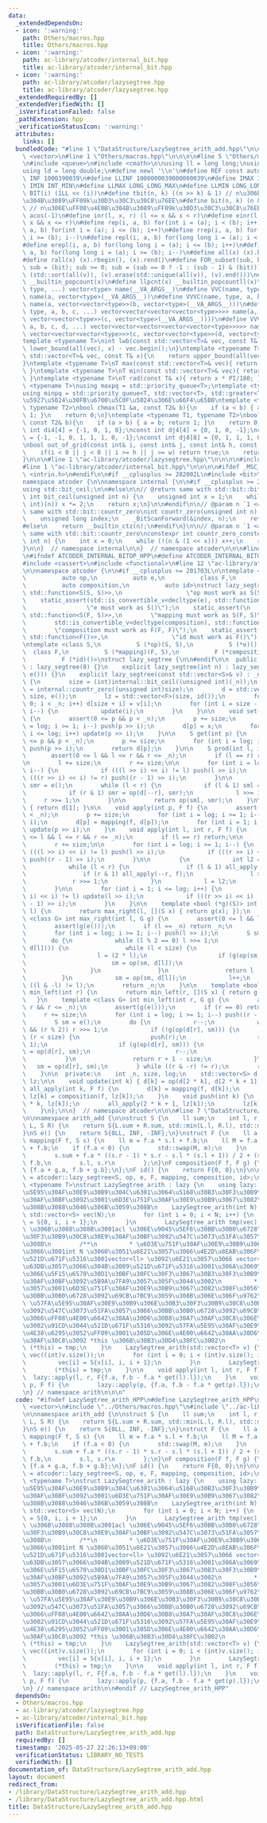 ```yaml
---
data:
  _extendedDependsOn:
  - icon: ':warning:'
    path: Others/macros.hpp
    title: Others/macros.hpp
  - icon: ':warning:'
    path: ac-library/atcoder/internal_bit.hpp
    title: ac-library/atcoder/internal_bit.hpp
  - icon: ':warning:'
    path: ac-library/atcoder/lazysegtree.hpp
    title: ac-library/atcoder/lazysegtree.hpp
  _extendedRequiredBy: []
  _extendedVerifiedWith: []
  _isVerificationFailed: false
  _pathExtension: hpp
  _verificationStatusIcon: ':warning:'
  attributes:
    links: []
  bundledCode: "#line 1 \"DataStructure/LazySegtree_arith_add.hpp\"\n\n\n\n#include\
    \ <vector>\n#line 1 \"Others/macros.hpp\"\n\n\n\n#line 5 \"Others/macros.hpp\"\
    \n#include <queue>\n#include <cmath>\n\nusing ll = long long;\nusing lll = __int128_t;\n\
    using ld = long double;\n#define newl '\\n'\n#define REF const auto&\n#define\
    \ INF 1000390039\n#define LLINF 1000000039000000039\n#define IMAX INT_MAX\n#define\
    \ IMIN INT_MIN\n#define LLMAX LONG_LONG_MAX\n#define LLMIN LONG_LONG_MIN\n#define\
    \ BIT(i) (1LL << (i))\n#define tbit(n, k) ((n >> k) & 1) // n\u306E\uFF08\u4E0A\
    \u304B\u3089\uFF09k\u30D3\u30C3\u30C8\u76EE\n#define bit(n, k) (n & (1LL << (k)))\
    \ // n\u306E\uFF08\u4E0B\u304B\u3089\uFF09k\u30D3\u30C3\u30C8\u76EE\n#define PI\
    \ acos(-1)\n#define inr(l, x, r) (l <= x && x < r)\n#define einr(l, x, r) (l <=\
    \ x && x <= r)\n#define rep(i, a, b) for(int i = (a); i < (b); i++)\n#define erep(i,\
    \ a, b) for(int i = (a); i <= (b); i++)\n#define rrep(i, a, b) for(int i = (a);\
    \ i >= (b); i--)\n#define repl(i, a, b) for(long long i = (a); i < (b); i++)\n\
    #define erepl(i, a, b) for(long long i = (a); i <= (b); i++)\n#define rrepl(i,\
    \ a, b) for(long long i = (a); i >= (b); i--)\n#define all(x) (x).begin(), (x).end()\n\
    #define rall(x) (x).rbegin(), (x).rend()\n#define FOR_subset(sub, bit) for (ll\
    \ sub = (bit); sub >= 0; sub = (sub == 0 ? -1 : (sub - 1) & (bit)))\n#define UNIQUE(v)\
    \ (std::sort(all(v)), (v).erase(std::unique(all(v)), (v).end()))\n#define pcnt(x)\
    \ __builtin_popcount(x)\n#define llpcnt(x) __builtin_popcountll(x)\n#define VC(name,\
    \ type, ...) vector<type> name(__VA_ARGS__)\n#define VVC(name, type, a, ...) vector<vector<type>>\
    \ name(a, vector<type>(__VA_ARGS__))\n#define VVVC(name, type, a, b, ...) vector<vector<vector<type>>>\
    \ name(a, vector<vector<type>>(b, vector<type>(__VA_ARGS__)))\n#define VVVVC(name,\
    \ type, a, b, c, ...) vector<vector<vector<vector<type>>>> name(a, vector<vector<vector<type>>>(b,\
    \ vector<vector<type>>(c, vector<type>(__VA_ARGS__))))\n#define VVVVVC(name, type,\
    \ a, b, c, d, ...) vector<vector<vector<vector<vector<type>>>>> name(a, vector<vector<vector<vector<type>>>>(b,\
    \ vector<vector<vector<type>>>(c, vector<vector<type>>(d, vector<type>(__VA_ARGS__)))));\n\
    template <typename T>\nint lwb(const std::vector<T>& vec, const T& x){\n    return\
    \ lower_bound(all(vec), x) - vec.begin();\n}\ntemplate <typename T>\nint upb(const\
    \ std::vector<T>& vec, const T& x){\n    return upper_bound(all(vec), x) - vec.begin();\n\
    }\ntemplate <typename T>\nT max(const std::vector<T>& vec){ return *max_element(all(vec));\
    \ }\ntemplate <typename T>\nT min(const std::vector<T>& vec){ return *min_element(all(vec));\
    \ }\ntemplate <typename T>\nT rad(const T& x){ return x * PI/180; }\ntemplate\
    \ <typename T>\nusing maxpq = std::priority_queue<T>;\ntemplate <typename T>\n\
    using minpq = std::priority_queue<T, std::vector<T>, std::greater<T>>;\n// \u6700\
    \u5927\u5024\u30FB\u6700\u5C0F\u5024\u306E\u66F4\u65B0\ntemplate <typename T1,\
    \ typename T2>\nbool chmax(T1 &a, const T2& b){\n    if (a < b) { a = b; return\
    \ 1; }\n    return 0;\n}\ntemplate <typename T1, typename T2>\nbool chmin(T1 &a,\
    \ const T2& b){\n    if (a > b) { a = b; return 1; }\n    return 0;\n}\n\nconst\
    \ int di4[4] = {-1, 0, 1, 0};\nconst int dj4[4] = {0, 1, 0, -1};\nconst int di8[8]\
    \ = {-1, -1, 0, 1, 1, 1, 0, -1};\nconst int dj8[8] = {0, 1, 1, 1, 0, -1, -1, -1};\n\
    \nbool out_of_grid(const int& i, const int& j, const int& h, const int& w){\n\
    \    if(i < 0 || j < 0 || i >= h || j >= w) return true;\n    return false;\n\
    }\n\n\n#line 1 \"ac-library/atcoder/lazysegtree.hpp\"\n\n\n\n#include <algorithm>\n\
    #line 1 \"ac-library/atcoder/internal_bit.hpp\"\n\n\n\n#ifdef _MSC_VER\n#include\
    \ <intrin.h>\n#endif\n\n#if __cplusplus >= 202002L\n#include <bit>\n#endif\n\n\
    namespace atcoder {\n\nnamespace internal {\n\n#if __cplusplus >= 202002L\n\n\
    using std::bit_ceil;\n\n#else\n\n// @return same with std::bit::bit_ceil\nunsigned\
    \ int bit_ceil(unsigned int n) {\n    unsigned int x = 1;\n    while (x < (unsigned\
    \ int)(n)) x *= 2;\n    return x;\n}\n\n#endif\n\n// @param n `1 <= n`\n// @return\
    \ same with std::bit::countr_zero\nint countr_zero(unsigned int n) {\n#ifdef _MSC_VER\n\
    \    unsigned long index;\n    _BitScanForward(&index, n);\n    return index;\n\
    #else\n    return __builtin_ctz(n);\n#endif\n}\n\n// @param n `1 <= n`\n// @return\
    \ same with std::bit::countr_zero\nconstexpr int countr_zero_constexpr(unsigned\
    \ int n) {\n    int x = 0;\n    while (!(n & (1 << x))) x++;\n    return x;\n\
    }\n\n}  // namespace internal\n\n}  // namespace atcoder\n\n\n#line 6 \"ac-library/atcoder/lazysegtree.hpp\"\
    \n#ifndef ATCODER_INTERNAL_BITOP_HPP\n#define ATCODER_INTERNAL_BITOP_HPP\n#endif\n\
    #include <cassert>\n#include <functional>\n#line 12 \"ac-library/atcoder/lazysegtree.hpp\"\
    \n\nnamespace atcoder {\n\n#if __cplusplus >= 201703L\n\ntemplate <class S,\n\
    \          auto op,\n          auto e,\n          class F,\n          auto mapping,\n\
    \          auto composition,\n          auto id>\nstruct lazy_segtree {\n    static_assert(std::is_convertible_v<decltype(op),\
    \ std::function<S(S, S)>>,\n                  \"op must work as S(S, S)\");\n\
    \    static_assert(std::is_convertible_v<decltype(e), std::function<S()>>,\n \
    \                 \"e must work as S()\");\n    static_assert(\n        std::is_convertible_v<decltype(mapping),\
    \ std::function<S(F, S)>>,\n        \"mapping must work as S(F, S)\");\n    static_assert(\n\
    \        std::is_convertible_v<decltype(composition), std::function<F(F, F)>>,\n\
    \        \"composition must work as F(F, F)\");\n    static_assert(std::is_convertible_v<decltype(id),\
    \ std::function<F()>>,\n                  \"id must work as F()\");\n\n#else\n\
    \ntemplate <class S,\n          S (*op)(S, S),\n          S (*e)(),\n        \
    \  class F,\n          S (*mapping)(F, S),\n          F (*composition)(F, F),\n\
    \          F (*id)()>\nstruct lazy_segtree {\n\n#endif\n\n  public:\n    lazy_segtree()\
    \ : lazy_segtree(0) {}\n    explicit lazy_segtree(int n) : lazy_segtree(std::vector<S>(n,\
    \ e())) {}\n    explicit lazy_segtree(const std::vector<S>& v) : _n(int(v.size()))\
    \ {\n        size = (int)internal::bit_ceil((unsigned int)(_n));\n        log\
    \ = internal::countr_zero((unsigned int)size);\n        d = std::vector<S>(2 *\
    \ size, e());\n        lz = std::vector<F>(size, id());\n        for (int i =\
    \ 0; i < _n; i++) d[size + i] = v[i];\n        for (int i = size - 1; i >= 1;\
    \ i--) {\n            update(i);\n        }\n    }\n\n    void set(int p, S x)\
    \ {\n        assert(0 <= p && p < _n);\n        p += size;\n        for (int i\
    \ = log; i >= 1; i--) push(p >> i);\n        d[p] = x;\n        for (int i = 1;\
    \ i <= log; i++) update(p >> i);\n    }\n\n    S get(int p) {\n        assert(0\
    \ <= p && p < _n);\n        p += size;\n        for (int i = log; i >= 1; i--)\
    \ push(p >> i);\n        return d[p];\n    }\n\n    S prod(int l, int r) {\n \
    \       assert(0 <= l && l <= r && r <= _n);\n        if (l == r) return e();\n\
    \n        l += size;\n        r += size;\n\n        for (int i = log; i >= 1;\
    \ i--) {\n            if (((l >> i) << i) != l) push(l >> i);\n            if\
    \ (((r >> i) << i) != r) push((r - 1) >> i);\n        }\n\n        S sml = e(),\
    \ smr = e();\n        while (l < r) {\n            if (l & 1) sml = op(sml, d[l++]);\n\
    \            if (r & 1) smr = op(d[--r], smr);\n            l >>= 1;\n       \
    \     r >>= 1;\n        }\n\n        return op(sml, smr);\n    }\n\n    S all_prod()\
    \ { return d[1]; }\n\n    void apply(int p, F f) {\n        assert(0 <= p && p\
    \ < _n);\n        p += size;\n        for (int i = log; i >= 1; i--) push(p >>\
    \ i);\n        d[p] = mapping(f, d[p]);\n        for (int i = 1; i <= log; i++)\
    \ update(p >> i);\n    }\n    void apply(int l, int r, F f) {\n        assert(0\
    \ <= l && l <= r && r <= _n);\n        if (l == r) return;\n\n        l += size;\n\
    \        r += size;\n\n        for (int i = log; i >= 1; i--) {\n            if\
    \ (((l >> i) << i) != l) push(l >> i);\n            if (((r >> i) << i) != r)\
    \ push((r - 1) >> i);\n        }\n\n        {\n            int l2 = l, r2 = r;\n\
    \            while (l < r) {\n                if (l & 1) all_apply(l++, f);\n\
    \                if (r & 1) all_apply(--r, f);\n                l >>= 1;\n   \
    \             r >>= 1;\n            }\n            l = l2;\n            r = r2;\n\
    \        }\n\n        for (int i = 1; i <= log; i++) {\n            if (((l >>\
    \ i) << i) != l) update(l >> i);\n            if (((r >> i) << i) != r) update((r\
    \ - 1) >> i);\n        }\n    }\n\n    template <bool (*g)(S)> int max_right(int\
    \ l) {\n        return max_right(l, [](S x) { return g(x); });\n    }\n    template\
    \ <class G> int max_right(int l, G g) {\n        assert(0 <= l && l <= _n);\n\
    \        assert(g(e()));\n        if (l == _n) return _n;\n        l += size;\n\
    \        for (int i = log; i >= 1; i--) push(l >> i);\n        S sm = e();\n \
    \       do {\n            while (l % 2 == 0) l >>= 1;\n            if (!g(op(sm,\
    \ d[l]))) {\n                while (l < size) {\n                    push(l);\n\
    \                    l = (2 * l);\n                    if (g(op(sm, d[l]))) {\n\
    \                        sm = op(sm, d[l]);\n                        l++;\n  \
    \                  }\n                }\n                return l - size;\n  \
    \          }\n            sm = op(sm, d[l]);\n            l++;\n        } while\
    \ ((l & -l) != l);\n        return _n;\n    }\n\n    template <bool (*g)(S)> int\
    \ min_left(int r) {\n        return min_left(r, [](S x) { return g(x); });\n \
    \   }\n    template <class G> int min_left(int r, G g) {\n        assert(0 <=\
    \ r && r <= _n);\n        assert(g(e()));\n        if (r == 0) return 0;\n   \
    \     r += size;\n        for (int i = log; i >= 1; i--) push((r - 1) >> i);\n\
    \        S sm = e();\n        do {\n            r--;\n            while (r > 1\
    \ && (r % 2)) r >>= 1;\n            if (!g(op(d[r], sm))) {\n                while\
    \ (r < size) {\n                    push(r);\n                    r = (2 * r +\
    \ 1);\n                    if (g(op(d[r], sm))) {\n                        sm\
    \ = op(d[r], sm);\n                        r--;\n                    }\n     \
    \           }\n                return r + 1 - size;\n            }\n         \
    \   sm = op(d[r], sm);\n        } while ((r & -r) != r);\n        return 0;\n\
    \    }\n\n  private:\n    int _n, size, log;\n    std::vector<S> d;\n    std::vector<F>\
    \ lz;\n\n    void update(int k) { d[k] = op(d[2 * k], d[2 * k + 1]); }\n    void\
    \ all_apply(int k, F f) {\n        d[k] = mapping(f, d[k]);\n        if (k < size)\
    \ lz[k] = composition(f, lz[k]);\n    }\n    void push(int k) {\n        all_apply(2\
    \ * k, lz[k]);\n        all_apply(2 * k + 1, lz[k]);\n        lz[k] = id();\n\
    \    }\n};\n\n}  // namespace atcoder\n\n\n#line 7 \"DataStructure/LazySegtree_arith_add.hpp\"\
    \n\nnamespace arith_add {\n\nstruct S {\n    ll sum;\n    int l, r;\n};\nS op(S\
    \ L, S R) {\n    return S{L.sum + R.sum, std::min(L.l, R.l), std::max(L.r, R.r)};\n\
    }\nS e() {\n    return S{0LL, INF, -INF};\n}\nstruct F {\n    ll a, b;\n};\nS\
    \ mapping(F f, S s) {\n    ll m = f.a * s.l + f.b;\n    ll M = f.a * (s.r - 1)\
    \ + f.b;\n    if (f.a < 0) {\n        std::swap(M, m);\n    }\n    return S{\n\
    \        s.sum + f.a * ((s.r - 1) * s.r - s.l * (s.l + 1)) / 2 + (s.r - s.l) *\
    \ f.b,\n        s.l, s.r\n        };\n}\nF composition(F f, F g) {\n    return\
    \ {f.a + g.a, f.b + g.b};\n};\nF id() {\n    return F{0, 0};\n}\n\nusing lazy\
    \ = atcoder::lazy_segtree<S, op, e, F, mapping, composition, id>;\n\ntemplate\
    \ <typename T>\nstruct LazySegtree_arith : lazy {\n    using lazy::lazy; // \u57FA\
    \u5E95\u30AF\u30E9\u30B9\u304C\u6301\u3064\u5168\u30B3\u30F3\u30B9\u30C8\u30E9\
    \u30AF\u30BF\u3092\u3001\u6D3E\u751F\u30AF\u30E9\u30B9\u3067\u3082\u4F7F\u3048\
    \u308B\u3088\u3046\u306B\u3059\u308B\n    LazySegtree_arith(int N) {\n       \
    \ std::vector<S> vec(N);\n        for (int i = 0; i < N; i++) {\n            vec[i]\
    \ = S{0, i, i + 1};\n        }\n        LazySegtree_arith tmp(vec); // using lazy::lazy\
    \ \u306B\u3088\u308B\u3001acl \u306E\u9045\u5EF6\u30BB\u30B0\u6728\u306E\u30B3\
    \u30F3\u30B9\u30C8\u30E9\u30AF\u30BF\u3092\u547C\u3073\u51FA\u3057\u3066\u3044\
    \u308B\n        /**\n         * \u6D3E\u751F\u30AF\u30E9\u30B9\u306B\u304A\u3044\
    \u3066\u3001int N \u3060\u3051\u6E21\u3057\u3066\u4E2D\u8EAB\u306F\u30BC\u30ED\
    \u521D\u671F\u5316\u3001vector<ll> \u3092\u6E21\u3057\u3066 vector<S> \u306B\u5909\
    \u63DB\u3057\u3066\u304B\u3089\u521D\u671F\u5316\u3001\u306A\u3069\u3001\u5225\
    \u306E\u5F15\u6570\u30D1\u30BF\u30FC\u30F3\u3067\u30B3\u30F3\u30B9\u30C8\u30E9\
    \u30AF\u30BF\u3092\u5B9A\u7FA9\u3057\u305F\u3044\u3002\n         * \u3057\u304B\
    \u3057\u3001\u6D3E\u751F\u30AF\u30E9\u30B9\u3067\u3082\u308F\u3056\u308F\u3056\
    \u30BB\u30B0\u6728\u3092\u69CB\u7BC9\u3059\u308B\u306E\u306F\u9762\u5012 \u2192\
    \ \u57FA\u5E95\u30AF\u30E9\u30B9\u306E\u30B3\u30F3\u30B9\u30C8\u30E9\u30AF\u30BF\
    \u3092\u547C\u3073\u51FA\u3057\u3066\u30BB\u30B0\u6728\u3092\u69CB\u7BC9\u3057\
    \u3066\uFF08\u4E00\u6642\u30AA\u30D6\u30B8\u30A7\u30AF\u30C8\u306E\u751F\u6210\
    \u3002\u91CD\u3044\u521D\u671F\u5316\u3092\u57FA\u5E95\u30AF\u30E9\u30B9\u306B\
    \u4E38\u6295\u3052\uFF09\u3001\u305D\u306E\u4E00\u6642\u30AA\u30D6\u30B8\u30A7\
    \u30AF\u30C8\u3092 *this \u306B\u30B3\u30D4\u30FC\u3002\n         */\n       \
    \ (*this) = tmp;\n    }\n    LazySegtree_arith(std::vector<T> v) {\n        std::vector<S>\
    \ vec((int)v.size());\n        for (int i = 0; i < (int)v.size(); i++) {\n   \
    \         vec[i] = S{v[i], i, i + 1};\n        }\n        LazySegtree_arith tmp(vec);\n\
    \        (*this) = tmp;\n    }\n\n    void apply(int l, int r, F f) {\n      \
    \  lazy::apply(l, r, F{f.a, f.b - f.a * get(l).l});\n    }\n    void apply(int\
    \ p, F f) {\n        lazy::apply(p, {f.a, f.b - f.a * get(p).l});\n    }\n};\n\
    \n} // namespace arith\n\n\n"
  code: "#ifndef LazySegtree_arith_HPP\n#define LazySegtree_arith_HPP\n\n#include\
    \ <vector>\n#include \"../Others/macros.hpp\"\n#include \"../ac-library/atcoder/lazysegtree.hpp\"\
    \n\nnamespace arith_add {\n\nstruct S {\n    ll sum;\n    int l, r;\n};\nS op(S\
    \ L, S R) {\n    return S{L.sum + R.sum, std::min(L.l, R.l), std::max(L.r, R.r)};\n\
    }\nS e() {\n    return S{0LL, INF, -INF};\n}\nstruct F {\n    ll a, b;\n};\nS\
    \ mapping(F f, S s) {\n    ll m = f.a * s.l + f.b;\n    ll M = f.a * (s.r - 1)\
    \ + f.b;\n    if (f.a < 0) {\n        std::swap(M, m);\n    }\n    return S{\n\
    \        s.sum + f.a * ((s.r - 1) * s.r - s.l * (s.l + 1)) / 2 + (s.r - s.l) *\
    \ f.b,\n        s.l, s.r\n        };\n}\nF composition(F f, F g) {\n    return\
    \ {f.a + g.a, f.b + g.b};\n};\nF id() {\n    return F{0, 0};\n}\n\nusing lazy\
    \ = atcoder::lazy_segtree<S, op, e, F, mapping, composition, id>;\n\ntemplate\
    \ <typename T>\nstruct LazySegtree_arith : lazy {\n    using lazy::lazy; // \u57FA\
    \u5E95\u30AF\u30E9\u30B9\u304C\u6301\u3064\u5168\u30B3\u30F3\u30B9\u30C8\u30E9\
    \u30AF\u30BF\u3092\u3001\u6D3E\u751F\u30AF\u30E9\u30B9\u3067\u3082\u4F7F\u3048\
    \u308B\u3088\u3046\u306B\u3059\u308B\n    LazySegtree_arith(int N) {\n       \
    \ std::vector<S> vec(N);\n        for (int i = 0; i < N; i++) {\n            vec[i]\
    \ = S{0, i, i + 1};\n        }\n        LazySegtree_arith tmp(vec); // using lazy::lazy\
    \ \u306B\u3088\u308B\u3001acl \u306E\u9045\u5EF6\u30BB\u30B0\u6728\u306E\u30B3\
    \u30F3\u30B9\u30C8\u30E9\u30AF\u30BF\u3092\u547C\u3073\u51FA\u3057\u3066\u3044\
    \u308B\n        /**\n         * \u6D3E\u751F\u30AF\u30E9\u30B9\u306B\u304A\u3044\
    \u3066\u3001int N \u3060\u3051\u6E21\u3057\u3066\u4E2D\u8EAB\u306F\u30BC\u30ED\
    \u521D\u671F\u5316\u3001vector<ll> \u3092\u6E21\u3057\u3066 vector<S> \u306B\u5909\
    \u63DB\u3057\u3066\u304B\u3089\u521D\u671F\u5316\u3001\u306A\u3069\u3001\u5225\
    \u306E\u5F15\u6570\u30D1\u30BF\u30FC\u30F3\u3067\u30B3\u30F3\u30B9\u30C8\u30E9\
    \u30AF\u30BF\u3092\u5B9A\u7FA9\u3057\u305F\u3044\u3002\n         * \u3057\u304B\
    \u3057\u3001\u6D3E\u751F\u30AF\u30E9\u30B9\u3067\u3082\u308F\u3056\u308F\u3056\
    \u30BB\u30B0\u6728\u3092\u69CB\u7BC9\u3059\u308B\u306E\u306F\u9762\u5012 \u2192\
    \ \u57FA\u5E95\u30AF\u30E9\u30B9\u306E\u30B3\u30F3\u30B9\u30C8\u30E9\u30AF\u30BF\
    \u3092\u547C\u3073\u51FA\u3057\u3066\u30BB\u30B0\u6728\u3092\u69CB\u7BC9\u3057\
    \u3066\uFF08\u4E00\u6642\u30AA\u30D6\u30B8\u30A7\u30AF\u30C8\u306E\u751F\u6210\
    \u3002\u91CD\u3044\u521D\u671F\u5316\u3092\u57FA\u5E95\u30AF\u30E9\u30B9\u306B\
    \u4E38\u6295\u3052\uFF09\u3001\u305D\u306E\u4E00\u6642\u30AA\u30D6\u30B8\u30A7\
    \u30AF\u30C8\u3092 *this \u306B\u30B3\u30D4\u30FC\u3002\n         */\n       \
    \ (*this) = tmp;\n    }\n    LazySegtree_arith(std::vector<T> v) {\n        std::vector<S>\
    \ vec((int)v.size());\n        for (int i = 0; i < (int)v.size(); i++) {\n   \
    \         vec[i] = S{v[i], i, i + 1};\n        }\n        LazySegtree_arith tmp(vec);\n\
    \        (*this) = tmp;\n    }\n\n    void apply(int l, int r, F f) {\n      \
    \  lazy::apply(l, r, F{f.a, f.b - f.a * get(l).l});\n    }\n    void apply(int\
    \ p, F f) {\n        lazy::apply(p, {f.a, f.b - f.a * get(p).l});\n    }\n};\n\
    \n} // namespace arith\n\n#endif // LazySegtree_arith_HPP"
  dependsOn:
  - Others/macros.hpp
  - ac-library/atcoder/lazysegtree.hpp
  - ac-library/atcoder/internal_bit.hpp
  isVerificationFile: false
  path: DataStructure/LazySegtree_arith_add.hpp
  requiredBy: []
  timestamp: '2025-05-27 22:26:13+09:00'
  verificationStatus: LIBRARY_NO_TESTS
  verifiedWith: []
documentation_of: DataStructure/LazySegtree_arith_add.hpp
layout: document
redirect_from:
- /library/DataStructure/LazySegtree_arith_add.hpp
- /library/DataStructure/LazySegtree_arith_add.hpp.html
title: DataStructure/LazySegtree_arith_add.hpp
---
```

